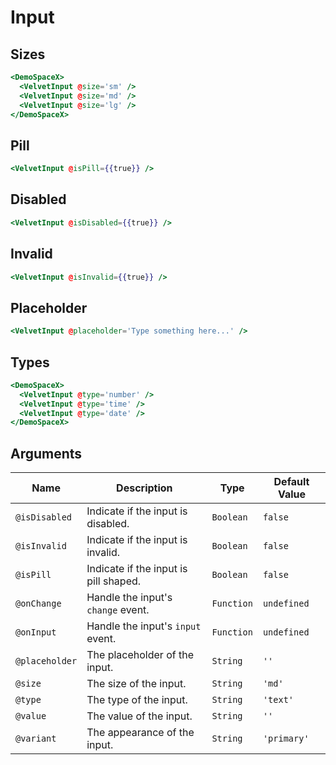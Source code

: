 # Input

## Sizes

```hbs preview-template
<DemoSpaceX>
  <VelvetInput @size='sm' />
  <VelvetInput @size='md' />
  <VelvetInput @size='lg' />
</DemoSpaceX>
```

## Pill

```hbs preview-template
<VelvetInput @isPill={{true}} />
```

## Disabled

```hbs preview-template
<VelvetInput @isDisabled={{true}} />
```

## Invalid

```hbs preview-template
<VelvetInput @isInvalid={{true}} />
```

## Placeholder

```hbs preview-template
<VelvetInput @placeholder='Type something here...' />
```

## Types

```hbs preview-template
<DemoSpaceX>
  <VelvetInput @type='number' />
  <VelvetInput @type='time' />
  <VelvetInput @type='date' />
</DemoSpaceX>
```

## Arguments

| Name           | Description                           | Type       | Default Value |
| -------------- | ------------------------------------- | ---------- | ------------- |
| `@isDisabled`  | Indicate if the input is disabled.    | `Boolean`  | `false`       |
| `@isInvalid`   | Indicate if the input is invalid.     | `Boolean`  | `false`       |
| `@isPill`      | Indicate if the input is pill shaped. | `Boolean`  | `false`       |
| `@onChange`    | Handle the input's `change` event.    | `Function` | `undefined`   |
| `@onInput`     | Handle the input's `input` event.     | `Function` | `undefined`   |
| `@placeholder` | The placeholder of the input.         | `String`   | `''`          |
| `@size`        | The size of the input.                | `String`   | `'md'`        |
| `@type`        | The type of the input.                | `String`   | `'text'`      |
| `@value`       | The value of the input.               | `String`   | `''`          |
| `@variant`     | The appearance of the input.          | `String`   | `'primary'`   |
